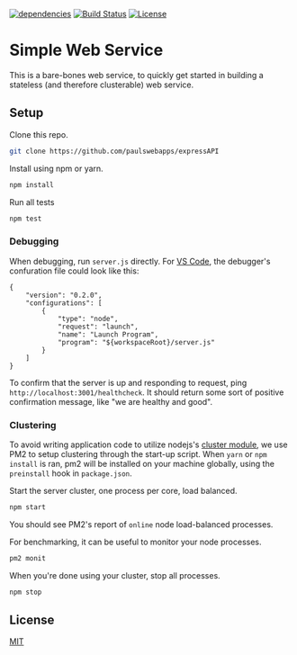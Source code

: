 
[![dependencies](https://david-dm.org/paulswebapps/expressAPI.svg)](https://david-dm.org/paulswebapps/expressAPI)
[![Build Status](https://travis-ci.org/paulswebapps/expressAPI.svg?branch=master)](https://travis-ci.org/paulswebapps/expressAPI)
[![License](https://img.shields.io/badge/license-MIT-blue.svg)](LICENSE)

# Simple Web Service

This is a bare-bones web service, to quickly get started in building a stateless (and therefore clusterable) web service.

## Setup

Clone this repo.

```bash
git clone https://github.com/paulswebapps/expressAPI
```
Install using npm or yarn.

```bash
npm install
```
Run all tests
```bash
npm test
```

### Debugging

When debugging, run `server.js` directly. For [VS Code](https://code.visualstudio.com/), the debugger's confuration file could look like this:

```
{
	"version": "0.2.0",
	"configurations": [
		{
			"type": "node",
			"request": "launch",
			"name": "Launch Program",
			"program": "${workspaceRoot}/server.js"
		}
	]
}
```

To confirm that the server is up and responding to request, ping `http://localhost:3001/healthcheck`. It should return some sort of positive confirmation message, like "we are healthy and good".

### Clustering

To avoid writing application code to utilize nodejs's [cluster module](https://nodejs.org/api/cluster.html), we use PM2 to setup clustering through the start-up script. When `yarn` or `npm install` is ran, pm2 will be installed on your machine globally, using the `preinstall` hook in `package.json`.

Start the server cluster, one process per core, load balanced.
```bash
npm start
```
You should see PM2's report of `online` node load-balanced processes.

For benchmarking, it can be useful to monitor your node processes.

```bash
pm2 monit
```

When you're done using your cluster, stop all processes.
```bash
npm stop
```
## License

  [MIT](LICENSE)
